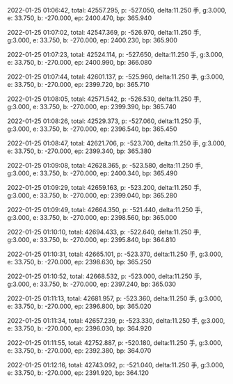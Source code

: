 2022-01-25 01:06:42, total: 42557.295, p: -527.050, delta:11.250 手, g:3.000, e: 33.750, b: -270.000, ep: 2400.470, bp: 365.940

2022-01-25 01:07:02, total: 42547.369, p: -526.970, delta:11.250 手, g:3.000, e: 33.750, b: -270.000, ep: 2400.230, bp: 365.900

2022-01-25 01:07:23, total: 42524.114, p: -527.650, delta:11.250 手, g:3.000, e: 33.750, b: -270.000, ep: 2400.990, bp: 366.080

2022-01-25 01:07:44, total: 42601.137, p: -525.960, delta:11.250 手, g:3.000, e: 33.750, b: -270.000, ep: 2399.720, bp: 365.710

2022-01-25 01:08:05, total: 42571.542, p: -526.530, delta:11.250 手, g:3.000, e: 33.750, b: -270.000, ep: 2399.390, bp: 365.740

2022-01-25 01:08:26, total: 42529.373, p: -527.060, delta:11.250 手, g:3.000, e: 33.750, b: -270.000, ep: 2396.540, bp: 365.450

2022-01-25 01:08:47, total: 42621.706, p: -523.700, delta:11.250 手, g:3.000, e: 33.750, b: -270.000, ep: 2399.340, bp: 365.380

2022-01-25 01:09:08, total: 42628.365, p: -523.580, delta:11.250 手, g:3.000, e: 33.750, b: -270.000, ep: 2400.340, bp: 365.490

2022-01-25 01:09:29, total: 42659.163, p: -523.200, delta:11.250 手, g:3.000, e: 33.750, b: -270.000, ep: 2399.040, bp: 365.280

2022-01-25 01:09:49, total: 42664.350, p: -521.440, delta:11.250 手, g:3.000, e: 33.750, b: -270.000, ep: 2398.560, bp: 365.000

2022-01-25 01:10:10, total: 42694.433, p: -522.640, delta:11.250 手, g:3.000, e: 33.750, b: -270.000, ep: 2395.840, bp: 364.810

2022-01-25 01:10:31, total: 42665.101, p: -523.370, delta:11.250 手, g:3.000, e: 33.750, b: -270.000, ep: 2398.630, bp: 365.250

2022-01-25 01:10:52, total: 42668.532, p: -523.000, delta:11.250 手, g:3.000, e: 33.750, b: -270.000, ep: 2397.240, bp: 365.030

2022-01-25 01:11:13, total: 42681.957, p: -523.360, delta:11.250 手, g:3.000, e: 33.750, b: -270.000, ep: 2396.800, bp: 365.020

2022-01-25 01:11:34, total: 42657.239, p: -523.330, delta:11.250 手, g:3.000, e: 33.750, b: -270.000, ep: 2396.030, bp: 364.920

2022-01-25 01:11:55, total: 42752.887, p: -520.180, delta:11.250 手, g:3.000, e: 33.750, b: -270.000, ep: 2392.380, bp: 364.070

2022-01-25 01:12:16, total: 42743.092, p: -521.040, delta:11.250 手, g:3.000, e: 33.750, b: -270.000, ep: 2391.920, bp: 364.120
